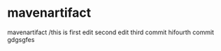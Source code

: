 # mavenartifact
mavenartifact
/this is first edit 
second edit
third commit
hifourth commit
gdgsgfes
